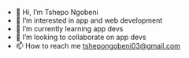 - 👋 Hi, I’m Tshepo Ngobeni
- 👀 I’m interested in app and web development
- 🌱 I’m currently learning app devs
- 💞️ I’m looking to collaborate on app devs
- 📫 How to reach me tshepongobeni03@gmail.com

<!---
TwiceSA/TwiceSA is a ✨ special ✨ repository because its `README.md` (this file) appears on your GitHub profile.
You can click the Preview link to take a look at your changes.
--->
